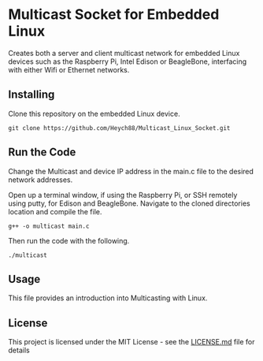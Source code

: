 # Multicast Socket for Embedded Linux

Creates both a server and client multicast network for embedded Linux devices such as the Raspberry Pi, 
Intel Edison or BeagleBone, interfacing with either Wifi or Ethernet networks.

## Installing

Clone this repository on the embedded Linux device.

```
git clone https://github.com/Heych88/Multicast_Linux_Socket.git
```

## Run the Code

Change the Multicast and device IP address in the main.c file to the desired network addresses.

Open up a terminal window, if using the Raspberry Pi, or SSH remotely using putty, for Edison and BeagleBone.
Navigate to the cloned directories location and compile the file.

```
g++ -o multicast main.c

```

Then run the code with the following.

```
./multicast
```

## Usage

This file provides an introduction into Multicasting with Linux.

## License

This project is licensed under the MIT License - see the [LICENSE.md](LICENSE.md) file for details
